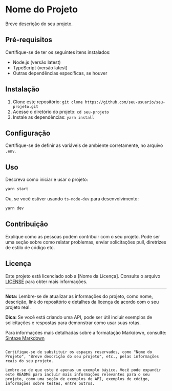 
# Nome do Projeto

Breve descrição do seu projeto.

## Pré-requisitos

Certifique-se de ter os seguintes itens instalados:

- Node.js (versão latest)
- TypeScript (versão latest)
- Outras dependências específicas, se houver

## Instalação

1. Clone este repositório: `git clone https://github.com/seu-usuario/seu-projeto.git`
2. Acesse o diretório do projeto: `cd seu-projeto`
3. Instale as dependências: `yarn install`

## Configuração

Certifique-se de definir as variáveis de ambiente corretamente, no arquivo `.env`.

## Uso

Descreva como iniciar e usar o projeto:

```sh
yarn start
```

Ou, se você estiver usando `ts-node-dev` para desenvolvimento:

```sh
yarn dev
```

## Contribuição

Explique como as pessoas podem contribuir com o seu projeto. Pode ser uma seção sobre como relatar problemas, enviar solicitações pull, diretrizes de estilo de código etc.

## Licença

Este projeto está licenciado sob a [Nome da Licença]. Consulte o arquivo [LICENSE](LICENSE) para obter mais informações.

---

**Nota:** Lembre-se de atualizar as informações do projeto, como nome, descrição, link do repositório e detalhes da licença de acordo com o seu projeto real.

**Dica:** Se você está criando uma API, pode ser útil incluir exemplos de solicitações e respostas para demonstrar como usar suas rotas.

Para informações mais detalhadas sobre a formatação Markdown, consulte: [Sintaxe Markdown](https://www.markdownguide.org/basic-syntax/)
```

Certifique-se de substituir os espaços reservados, como "Nome do Projeto", "Breve descrição do seu projeto", etc., pelas informações reais do seu projeto.

Lembre-se de que este é apenas um exemplo básico. Você pode expandir este README para incluir mais informações relevantes para o seu projeto, como uma seção de exemplos de API, exemplos de código, informações sobre testes, entre outros.
